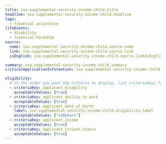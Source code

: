 ```yaml
---
title: ssa-supplemental-security-income-child.title
headline: ssa-supplemental-security-income-child.headline
tags:
  - financial assistance
lifeEvents:
  - disability
  - financial-hardship
source:
  name: ssa-supplemental-security-income-child.source.name
  link: ssa-supplemental-security-income-child.source.link
  isEnglish: ssa-supplemental-security-income-child.source.linkIsEnglish

summary: ssa-supplemental-security-income-child.summary
criticalApplicationInformation: ssa-supplemental-security-income-child.criticalApplicationInformation

eligibility:
  # In the order you want the criteria to display, list criteriaKeys from the csv here, each followed by a comma-separated list of which values indicate eligibility for that criteria. Wrap individual values in quotes if they have inner commas.
  - criteriaKey: applicant_disability
    acceptableValues: [true]
  - criteriaKey: applicant_ability_to_work
    acceptableValues: [true]
  - criteriaKey: applicant_date_of_birth
    label: ssa-supplemental-security-income-child.eligibility.label
    acceptableValues: ["<18years"]
  - criteriaKey: applicant_income
    acceptableValues: [true]
  - criteriaKey: applicant_citizen_status
    acceptableValues: [true]
---
```

